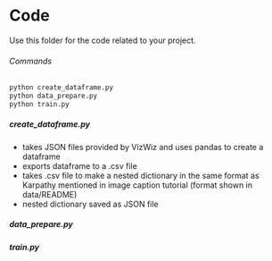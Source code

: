 # Code  

Use this folder for the code related to your project.  

###### Commands  
```bash
python create_dataframe.py
python data_prepare.py
python train.py
```   
##### create_dataframe.py  
- takes JSON files provided by VizWiz and uses pandas to create a dataframe  
- exports dataframe to a .csv file  
- takes .csv file to make a nested dictionary in the same format as Karpathy mentioned in image caption tutorial (format shown in data/README)
- nested dictionary saved as JSON file

##### data_prepare.py  

##### train.py